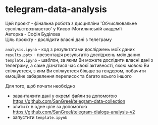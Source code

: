 # telegram-data-analysis
Цей проєкт -  фінальна робота з дисципліни 'Обчислювальне суспільствознавство' у Києво-Могилянській академії <br />
Авторка - Софія Буділова <br />
Ціль проєкту - дослідити власні дані з телеграму

```analysis.ipynb``` - код з результатами досліджень моїх даних <br />
```results.pptx``` - презентація результатів досліджень моїх даних <br />
```template.ipynb``` - шаблон, за яким Ви можете дослідити власні дані з телеграму, а саме дізнатися час своєї активності, якою мовою Ви спілкуєтеся, з ким Ви спілкуєтеся більше за гендером, побачити емоційне забарвлення переписок та багато всього іншого <br />

Для того, щоб почати необхідно 
- завантажити дані у окремі файли за допомогою https://github.com/SanGreel/telegram-data-collection
- злити їх в одне ціле за допомогою https://github.com/SanGreel/telegram-dialogs-analysis-v2 <br />
- запустити ```template.ipynb```
